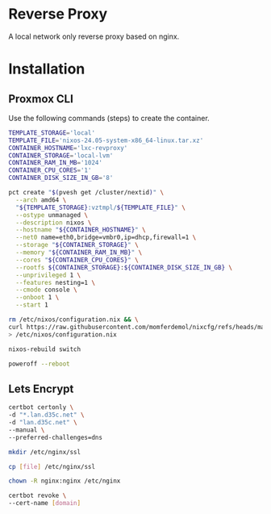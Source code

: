 # Reverse Proxy

A local network only reverse proxy based on nginx.

# Installation

## Proxmox CLI

Use the following commands (steps) to create the container.

```sh
TEMPLATE_STORAGE='local'
TEMPLATE_FILE='nixos-24.05-system-x86_64-linux.tar.xz'
CONTAINER_HOSTNAME='lxc-revproxy'
CONTAINER_STORAGE='local-lvm'
CONTAINER_RAM_IN_MB='1024'
CONTAINER_CPU_CORES='1'
CONTAINER_DISK_SIZE_IN_GB='8'
```

```sh
pct create "$(pvesh get /cluster/nextid)" \
  --arch amd64 \
  "${TEMPLATE_STORAGE}:vztmpl/${TEMPLATE_FILE}" \
  --ostype unmanaged \
  --description nixos \
  --hostname "${CONTAINER_HOSTNAME}" \
  --net0 name=eth0,bridge=vmbr0,ip=dhcp,firewall=1 \
  --storage "${CONTAINER_STORAGE}" \
  --memory "${CONTAINER_RAM_IN_MB}" \
  --cores "${CONTAINER_CPU_CORES}" \
  --rootfs ${CONTAINER_STORAGE}:${CONTAINER_DISK_SIZE_IN_GB} \
  --unprivileged 1 \
  --features nesting=1 \
  --cmode console \
  --onboot 1 \
  --start 1
  ```

```sh
rm /etc/nixos/configuration.nix && \
curl https://raw.githubusercontent.com/momferdemol/nixcfg/refs/heads/main/lxc-revproxy/configuration.nix \
> /etc/nixos/configuration.nix
```

```sh
nixos-rebuild switch
```

```sh
poweroff --reboot
```

## Lets Encrypt

```sh
certbot certonly \
-d "*.lan.d35c.net" \
-d "lan.d35c.net" \
--manual \
--preferred-challenges=dns
```

```sh
mkdir /etc/nginx/ssl
```

```sh
cp [file] /etc/nginx/ssl
```

```sh
chown -R nginx:nginx /etc/nginx
```

```sh
certbot revoke \
--cert-name [domain]
```

